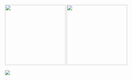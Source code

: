 <p align="left"> 
  <img height="200px" src="http://github-profile-summary-cards.vercel.app/api/cards/stats?username=cet-t&theme=onedark" />
  <img height="200px" src="https://github-readme-stats.vercel.app/api/top-langs/?username=cet-t&theme=onedark&layout=compact" />
</p>

![](https://github-profile-trophy.vercel.app/?username=cet-t&theme=onedark&column=5)
